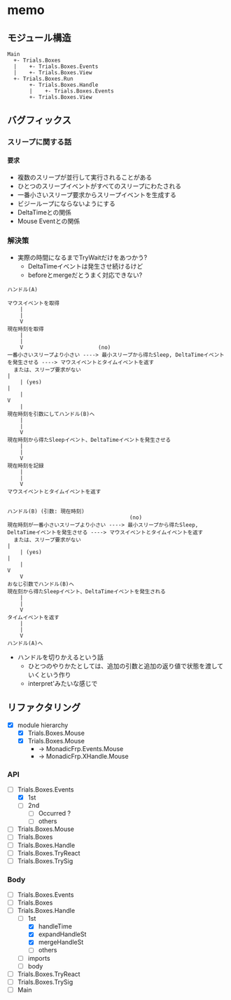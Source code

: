 memo
====

モジュール構造
--------------

```
Main
  +- Trials.Boxes
  |    +- Trials.Boxes.Events
  |    +- Trials.Boxes.View
  +- Trials.Boxes.Run
       +- Trials.Boxes.Handle
       |    +- Trials.Boxes.Events
       +- Trials.Boxes.View
```

バグフィックス
--------------

### スリープに関する話

#### 要求

* 複数のスリープが並行して実行されることがある
* ひとつのスリープイベントがすべてのスリープにわたされる
* 一番小さいスリープ要求からスリープイベントを生成する
* ビジーループにならないようにする
* DeltaTimeとの関係
* Mouse Eventとの関係

### 解決策

* 実際の時間になるまでTryWaitだけをあつかう?
	+ DeltaTimeイベントは発生させ続けるけど
	+ beforeとmergeだとうまく対応できない?

```
ハンドル(A)

マウスイベントを取得
    |
    |
    V
現在時刻を取得
    |
    |
    V                        (no)
一番小さいスリープより小さい ----> 最小スリープから得たSleep, DeltaTimeイベントを発生させる ----> マウスイベントとタイムイベントを返す
  または、スリープ要求がない                                                                         |
    | (yes)                                                                                          |
    |                                                                                                V
    |                                                                                             現在時刻を引数にしてハンドル(B)ヘ
    |
    |
    V
現在時刻から得たSleepイベント、DeltaTimeイベントを発生させる
    |
    |
    V
現在時刻を記録
    |
    |
    V
マウスイベントとタイムイベントを返す


ハンドル(B) (引数: 現在時刻)
                                       (no)
現在時刻が一番小さいスリープより小さい ----> 最小スリープから得たSleep, DeltaTimeイベントを発生させる ----> マウスイベントとタイムイベントを返す
  または、スリープ要求がない                                                                                  |
    | (yes)                                                                                                   |
    |                                                                                                         V
    V                                                                                                       おなじ引数でハンドル(B)ヘ
現在刻から得たSleepイベント、DeltaTimeイベントを発生される
    |
    |
    V
タイムイベントを返す
    |
    |
    V
ハンドル(A)ヘ
```

* ハンドルを切りかえるという話
	+ ひとつのやりかたとしては、追加の引数と追加の返り値で状態を渡していくという作り
	+ interpret'みたいな感じで

リファクタリング
----------------

* [x] module hierarchy
	+ [x] Trials.Boxes.Mouse
	+ [x] Trials.Boxes.Mouse
		- -> MonadicFrp.Events.Mouse
		- -> MonadicFrp.XHandle.Mouse

### API

* [ ] Trials.Boxes.Events
	+ [x] 1st
	+ [ ] 2nd
		- [ ] Occurred ?
		- [ ] others
* [ ] Trials.Boxes.Mouse
* [ ] Trials.Boxes
* [ ] Trials.Boxes.Handle
* [ ] Trials.Boxes.TryReact
* [ ] Trials.Boxes.TrySig

### Body

* [ ] Trials.Boxes.Events
* [ ] Trials.Boxes
* [ ] Trials.Boxes.Handle
	+ [ ] 1st
		- [x] handleTime
		- [x] expandHandleSt
		- [x] mergeHandleSt
		- [ ] others
	+ [ ] imports
	+ [ ] body
* [ ] Trials.Boxes.TryReact
* [ ] Trials.Boxes.TrySig
* [ ] Main
